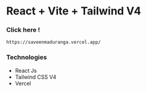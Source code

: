 # React + Vite + Tailwind V4

### Click here !

`
https://saveenmaduranga.vercel.app/
`

### Technologies

- React Js
- Tailwind CSS V4
- Vercel

